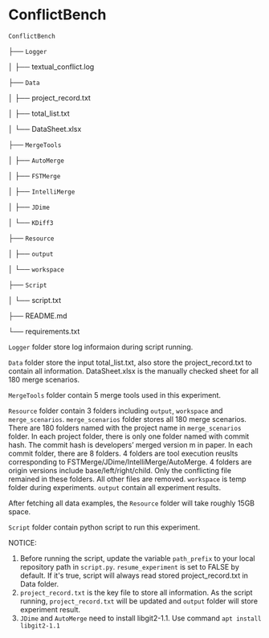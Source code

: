 # ConflictBench
`ConflictBench`

├── `Logger`

│	 ├── textual_conflict.log

├── `Data`

│	 ├── project_record.txt

│	 ├── total_list.txt

│	 └── DataSheet.xlsx


├── `MergeTools`

│	 ├── `AutoMerge`

│	 ├── `FSTMerge`

│	 ├── `IntelliMerge`

│	 ├── `JDime`

│	 └── `KDiff3`

├── `Resource`

│	 ├── `output`

│	 └── `workspace`

├── `Script`

│	 └── script.txt

├── README.md

└── requirements.txt


`Logger` folder store log informaion during script running.

`Data` folder store the input total_list.txt, also store the project_record.txt to contain all information. DataSheet.xlsx is the manually checked sheet for all 180 merge scenarios.

`MergeTools` folder contain 5 merge tools used in this experiment.

`Resource` folder contain 3 folders including `output`, `workspace` and `merge_scenarios`.
`merge_scenarios` folder stores all 180 merge scenarios. There are 180 folders named with the project name in `merge_scenarios` folder. In each project folder, there is only one folder named with commit hash. The commit hash is developers’ merged version m in paper. In each commit folder, there are 8 folders. 4 folders are tool execution reuslts corresponding to FSTMerge/JDime/IntelliMerge/AutoMerge. 4 folders are origin versions include base/left/right/child. Only the conflicting file remained in these folders. All other files are removed.
`workspace` is temp folder during experiments.
`output` contain all experiment results.

After fetching all data examples, the `Resource` folder will take roughly 15GB space.


`Script` folder contain python script to run this experiment.

NOTICE: 
1. Before running the script, update the variable `path_prefix` to your local repository path in `script.py`. `resume_experiment` is set to FALSE by default. If it's true, script will always read stored project_record.txt in Data folder.
2. `project_record.txt` is the key file to store all information. As the script running, `project_record.txt` will be updated and `output` folder will store experiment result.
3. `JDime` and `AutoMerge` need to install libgit2-1.1. Use command `apt install libgit2-1.1`
